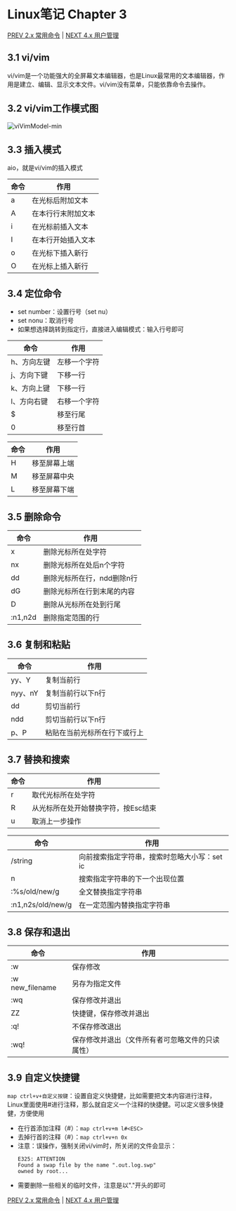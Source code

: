 # Linux笔记 Chapter 3

[PREV 2.x 常用命令](LinuxNoteCommands.md) | [NEXT 4.x 用户管理](LinuxNoteUser.md)

## 3.1 vi/vim
vi/vim是一个功能强大的全屏幕文本编辑器，也是Linux最常用的文本编辑器，作用是建立、编辑、显示文本文件。vi/vim没有菜单，只能依靠命令去操作。

## 3.2 vi/vim工作模式图
![viVimModel-min](https://s0.wailian.download/2019/02/13/viVimModel-min.png)

## 3.3 插入模式
aio，就是vi/vim的插入模式

命令 | 作用
---|------
a | 在光标后附加文本
A | 在本行行末附加文本
i | 在光标前插入文本
I | 在本行开始插入文本
o | 在光标下插入新行
O | 在光标上插入新行

## 3.4 定位命令
- set number：设置行号（set nu）
- set nonu：取消行号
- 如果想选择跳转到指定行，直接进入编辑模式：输入行号即可

命令 | 作用
---|-----
h、方向左键 | 左移一个字符
j、方向下键 | 下移一行
k、方向上键 | 下移一行
l、方向右键 | 右移一个字符
$ | 移至行尾
0 | 移至行首

命令 | 作用
---|-----
H | 移至屏幕上端
M | 移至屏幕中央
L | 移至屏幕下端

## 3.5 删除命令

命令 | 作用
---|-----
x | 删除光标所在处字符
nx | 删除光标所在处后n个字符
dd | 删除光标所在行，ndd删除n行
dG | 删除光标所在行到末尾的内容
D | 删除从光标所在处到行尾
:n1,n2d | 删除指定范围的行

## 3.6 复制和粘贴

命令 | 作用
---|-----
yy、Y | 复制当前行
nyy、nY | 复制当前行以下n行
dd | 剪切当前行
ndd | 剪切当前行以下n行
p、P | 粘贴在当前光标所在行下或行上

## 3.7 替换和搜索

命令 | 作用
---|-----
r | 取代光标所在处字符
R | 从光标所在处开始替换字符，按Esc结束
u | 取消上一步操作

命令 | 作用
---|-----
/string | 向前搜索指定字符串，搜索时忽略大小写：set ic
n | 搜索指定字符串的下一个出现位置
:%s/old/new/g | 全文替换指定字符串
:n1,n2s/old/new/g | 在一定范围内替换指定字符串

## 3.8 保存和退出

命令 | 作用
---|-----
:w | 保存修改
:w new_filename | 另存为指定文件
:wq | 保存修改并退出
ZZ | 快捷键，保存修改并退出
:q! | 不保存修改退出
:wq! | 保存修改并退出（文件所有者可忽略文件的只读属性）

## 3.9 自定义快捷键
`map ctrl+v+自定义按键`：设置自定义快捷健，比如需要把文本内容进行注释，Linux里面使用#进行注释，那么就自定义一个注释的快捷健。可以定义很多快捷健，方便使用
- 在行首添加注释（#）：`map ctrl+v+m l#<ESC>`
- 去掉行首的注释（#）：`map ctrl+v+n 0x`
- 注意：误操作，强制关闭vi/vim时，所关闭的文件会显示：
	```
	E325: ATTENTION
	Found a swap file by the name ".out.log.swp"
	owned by root...
	```
- 需要删除一些相关的临时文件，注意是以"."开头的即可

[PREV 2.x 常用命令](LinuxNoteCommands.md) | [NEXT 4.x 用户管理](LinuxNoteUser.md)